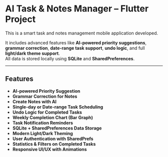 # AI Task & Notes Manager – Flutter Project

This is a smart task and notes management mobile application developed.

It includes advanced features like **AI-powered priority suggestions**, **grammar correction**, **date-range task support**, **undo logic**, and full **light/dark theme support**.  
All data is stored locally using **SQLite** and **SharedPreferences**.

-----------

## Features

-  **AI-powered Priority Suggestion** 
-  **Grammar Correction for Notes**
-  **Create Notes with AI**
-  **Single-day or Date-range Task Scheduling**
-  **Undo Logic for Completed Tasks**
-  **Weekly Completion Chart (Bar Graph)**
-  **Task Notification Reminders**
-  **SQLite + SharedPreferences Data Storage**
-  **Modern Light/Dark Theming**
-  **User Authentication with SharedPrefs**
-  **Statistics & Filters on Completed Tasks**
-  **Responsive UI/UX with Animations**
